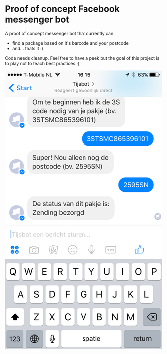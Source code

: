 # Proof of concept Facebook messenger bot

A proof of concept messenger bot that currently can:

* find a package based on it's barcode and your postcode
* and... thats it :)

Code needs cleanup. Feel free to have a peek but the goal of this project is to play not to teach best practices ;)

![screenshot](https://raw.githubusercontent.com/tijs/tijsbot/master/docs/example.PNG)